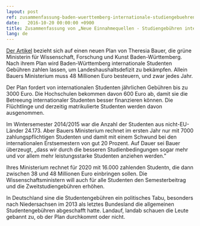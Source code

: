 ```yaml
---
layout: post
ref: zusammenfassung-baden-wuerttemberg-internationale-studiengebuehren
date:   2016-10-20 00:00:00 +0900
title: Zusammenfassung von „Neue Einnahmequellen - Studiengebühren international”
lang: de
---
```


[Der Artikel](http://www.spiegel.de/lebenundlernen/uni/baden-wuerttemberg-studiengebuehren-fuer-internationale-studierende-a-1116681.html) bezieht sich auf einen neuen Plan von Theresia Bauer, die grüne Ministerin für Wissenschaft, Forschung und Kunst Baden-Württemberg. Nach ihrem Plan wird Baden-Württemberg internationale Studenten Gebühren zahlen lassen, um Landeshaushaltsdefizit zu bekämpfen. Allein Bauers Ministerium muss 48 Millionen Euro besteuern, und zwar jedes Jahr.

Der Plan fordert von internationalen Studenten jährlichen Gebühren bis zu 3000 Euro. Die Hochschulen bekommen davon 600 Euro ab, damit sie die Betreeung internationaler Studenten besser finanzieren können. Die Flüchtlinge und derzeitig matrikulierte Studenten werden davon ausgenommen. 

Im Wintersemester 2014/2015 war die Anzahl der Studenten aus nicht-EU-Länder 24.173. Aber Bauers Ministerium rechnet im ersten Jahr nur mit 7000 zahlungspflichtigen Studenten und damit mit einem Schwund bei den internationalen Erstsemestern von gut 20 Prozent. Auf Dauer sei Bauer überzeugt, „dass wir durch die besseren Studienbedingungen sogar mehr und vor allem mehr leistungsstarke Studenten anziehen werden.”

Ihres Ministerium rechnet für 2020 mit 16.000 zahlenden Studentn, die dann zwischen 38 und 48 Millionen Euro einbringen sollen. Die Wissenschaftsministern will auch für alle Studenten den Semesterbeitrag und die Zweitstudiengebühren erhöhen.

In Deutschland sine die Studentengebühren ein politisches Tabu, besonders nach Niedersachsen im 2013 als letztes Bundesland die allgemeinen Studentengebühren abgeschafft hatte. Landauf, landab schauen die Leute gebannt zu, ob der Plan durchkommt oder nicht.